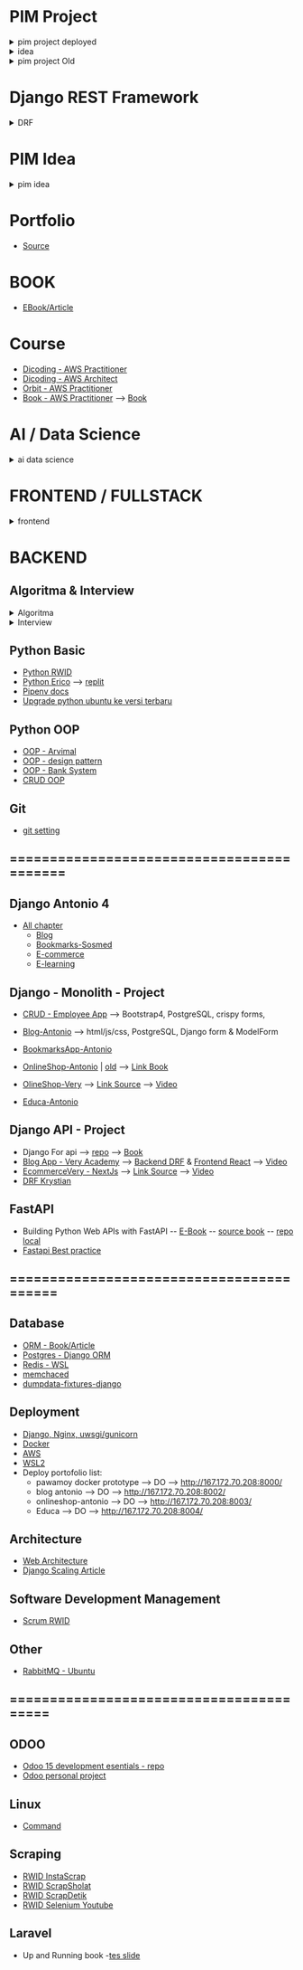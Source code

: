 # PIM Project

<details>
  <summary>pim project deployed</summary>
  
- http://34.101.137.171:8001/ --> PIM app --> repo : https://github.com/ArisDjango/pim-indospace3
  - plus:
    - Main repo for current
  - minus:
    - need upgrade to django4
- http://34.101.137.171:8000/ --> SB admin 
- http://34.101.137.171:5085/ --> adminlte-appseed  --> repo: https://github.com/ArisDjango/django-adminlte
  - plus:
    - Django + adminlte berhasil
  - minus:
    - Tapi oleh appseed, masih ada bug di penambahan page dan routing yang ribet
    - Tidak bisa menghapus copyright selamanya --> masalah besar
- http://34.101.137.171:8002/ --> photo app --> repo : https://github.com/ArisDjango/photoapp
  - plus
    - Berhasil deploy dengan fitur bootstrap + django + docker
  - minus
    - masih full photoapp
- CollegeApps --> Repo: https://github.com/ArisDjango/college-lte
  - plus
    - APP lengkap: Django, modul crud lengkap > POTENSI PALING BESAR
  - min
    - Belum terimplementasi dengan docker
    - versi django, adminlte, dan code lama 3.1.1
</details>
<details>
 <summary>idea</summary>
 
 - https://github.com/droxey/docker-django --> django 3.0.1, bootstrap, docker
 - https://github.com/NoahFinberg/djangostarterproject --> POTENTIONAL, django 3.1, cb bootstrap, docker, vid https://www.youtube.com/watch?v=4seIp_kaaWM
</details>
</details>

<details>
  <summary>pim project Old</summary>
  
- [pim indospace 2](https://github.com/ArisDjango/pim-indospace2)
- [pim indospace 1](https://github.com/ArisDjango/pim-indospace) --> model pim dengan frontend bootstrap
- [Indospace blog](https://github.com/ArisDjango/indospace) --> blog antonio 4
</details>

# Django REST Framework
<details>
  <summary>DRF</summary>
  
- DOCS CBV
  - [Class Based View](https://docs.djangoproject.com/en/4.1/topics/class-based-views/)
  - [Mixins](https://docs.djangoproject.com/en/4.1/topics/class-based-views/mixins/)
  - [Class Based view guide](https://spapas.github.io/2018/03/19/comprehensive-django-cbv-guide/)
- REFERENCE Git
  - [Django Rest Awesome](https://github.com/nioperas06/awesome-django-rest-framework)
- PROJECT
  - Django For api --> [repo](https://github.com/ArisDjango/DjangoForApi) --> [Book](https://drive.google.com/file/d/1bxxF8TtzmGCOxcBr3d3CPtthdK5YGJRN/view)
  - [Blog App - Very Academy]((https://github.com/ArisDjango/CrudVeryAcademy)) --> [Backend DRF](https://github.com/ArisDjango/CrudVeryAcademy) & [Frontend React](https://github.com/ArisDjango/CrudVeryAcademyReact2) --> [Video](https://www.youtube.com/watch?v=soxd_xdHR0o&list=PLOLrQ9Pn6caw0PjVwymNc64NkUNbZlhFw&index=1)
  - [EcommerceVery - NextJs](#) --> [Link Source](#) --> [Video](https://www.youtube.com/watch?v=AuRmc9OTC1s&list=PLOLrQ9Pn6cayDs8VMTWyvjrVkbnK15Juo)
</details>



# PIM Idea
<details>
  <summary>pim idea</summary>
  
- [idea](https://github.com/ArisDjango/pim-idea/blob/main/README.md)
- [Auction](https://github.com/ArisDjango/AuctionDjango)
- [Oscar](https://github.com/ArisDjango/pimoscar) --> problem: without exim
- [appseed](#)
  - [Django-react](https://github.com/app-generator/sample-docker-django-react)
  - Django-bootstrap5
    - [Django-materialkit](https://github.com/ArisDjango/django-materialkit-aris)
    - [Django-softui](https://github.com/ArisDjango/django-softui-aris)
- [saleor](#) ---> instalation problem, hard to docker
- [ralph](https://github.com/allegro/ralph) --> with import/export
- atrotech
  - [atrotech-production management](https://github.com/nimadorostkar/production-management) problem: too simple, monolith
  - [atrotech-manufacturing](https://github.com/nimadorostkar/manufacturing-management)
  - [atrotech-sales assistant](https://github.com/nimadorostkar/Sales-Assistant)
  - [atrotech-user management](https://github.com/nimadorostkar/User-management-system)
- [SME-Inventory Management](https://github.com/hossainchisty/SME-Inventory-Management) --> end to end business flow --> problem: not yet finished
- [Menpara - warehouse management](https://github.com/Deep-Menpara/Warehouse-Management-and-Analytics-App) --> stock progress bar
- [MLIMS](https://github.com/mohilkhare1708/MLIMS) --> fullstack/mobile , flutter as barcode scanner, DRF as backend
- [codeneriv](https://github.com/codenerix/django-codenerix-products) --> complete erp but with angular
- [Akash-Warehouse](https://github.com/AkashKV-1998/Warehouse-Management-System) --> algorythm shortest supplier
- [web-base catalog](https://github.com/Topbas-Tech/commercial-web-catalog-django)
- [Catalog-search by image](https://github.com/fmunoztorrent/DjangoSearchByImage) --> with vision api
</details>

# Portfolio
- [Source](https://github.com/ArisPython/portfolio)
# BOOK
- [EBook/Article](https://github.com/ArisDjango/DjangoBook)
# Course
- [Dicoding - AWS Practitioner](https://github.com/ArisOther/aws-dicoding)
- [Dicoding - AWS Architect](https://github.com/ArisOther/AWS-dicoding-architect)
- [Orbit - AWS Practitioner](https://github.com/ArisOther/Orbit-aws)
- [Book - AWS Practitioner](https://github.com/ArisOther/aws_book) --> [Book](https://drive.google.com/file/d/1_YkuFkQ6uKjqOqMCiMKeGThRLdYQQWF1/view?usp=sharing)
# AI / Data Science 
<details>
  <summary>ai data science</summary>
  
- Data Science
  - Real world data science --> [google-collab](https://colab.research.google.com/drive/1IHN7qcaBUgr1vZ5YZPQTBsAEcKg0e_c5) --> [Book-2016](https://drive.google.com/file/d/1oQsW7_r7UtTKMBzqyvQ-_HDBj00KV-k-/view)
  - Data Science Bootcamp 2022: 5 Data Science --> [udemy](https://www.udemy.com/course/data-science-bootcamp-with-python/learn/lecture/25470578?start=15#overview)
  - Baba data Science --> [source](https://github.com/ArisArtificial/baba-data-science)
- Data Analysis
  - pass
- Data Engineering
  - [Big Data Concepts Technology and Architecture by Balamurugan Balusamy - 2021](https://github.com/ArisArtificial/bigdata/blob/main/big%20data%20tech.md) --> [Book](https://drive.google.com/file/d/1FFbnkUk9RBcpw73mGi1Kn97045pqlSBJ/view?usp=sharing)
  - [Big Data analytics concepts](https://github.com/ArisArtificial/bigdata/blob/main/README.md) --> Book offline
  - Data engineer in production , AWS, GCP, pyspark dll --> [Book](https://drive.google.com/file/d/19-_753cKqgI1vvpca4u9HRhQa30x8ynb/view?usp=sharing)
  - Data Engineering IBM --> [coursera (inactive)](https://www.coursera.org/professional-certificates/ibm-data-engineer#courses) --> [source](#)
</details>

# FRONTEND / FULLSTACK
<details>
  <summary>frontend</summary>
  
- [React](https://github.com/winandiaris/b_other/blob/main/react-collection.md)
  - MaterialUI --> [Documentation](https://mui.com/material-ui/getting-started/installation/) --> [repo](https://github.com/ArisReactNode/MaterialUi)
  - Fullstack React with typescript & Next --> [Book](https://drive.google.com/file/d/1oZpbc4eR2GABea1djTQk-9UibtHtRQ8n/view)
  - Shama_Hoque_Full_Stack_React_Projects_Learn_MERN_stack_development --> [Book](https://drive.google.com/file/d/18AKMHrB4YmMwDNo4-ydEbVDON8OL9Ln6/view?usp=sharing)
</details>

# BACKEND
## Algoritma & Interview

<details>
  <summary>Algoritma</summary>
  
- [Algo - Data Structure - Youtube](https://github.com/ArisOther/pythonDataAlgoYoutube)
- [Algo - Data Structure - Packt](https://github.com/PacktPublishing/Python-Data-Structures-and-Algorithms)
- [Algo - Data Structure - AllAlgo](https://github.com/AllAlgorithms/python)
- [Algo - the Algorithm](https://github.com/TheAlgorithms/Python)
- [Algo - Data Structure - interview](https://github.com/jmportilla/Python-for-Algorithms--Data-Structures--and-Interviews)
</details>  
  
<details>
  <summary>Interview</summary>
  
- [Python Interview - devAmoghS](https://github.com/devAmoghS/Python-Interview-Problems-for-Practice)
- [Python Interview - For fresher & experienxed - DataFlair](https://data--flair-training.cdn.ampproject.org/c/s/data-flair.training/blogs/django-interview-questions-and-answers/amp/)
- [Django interview 150+](https://www.kausalvikash.in/python-django-interview-questions-and-answers-for-freshers/)
- [Django Interview 50 - Edureka 2022](https://www.edureka.co/blog/interview-questions/django-interview-questions/)
- [Django Interview 30 - interviewbit 2021](https://www.interviewbit.com/django-interview-questions/)
- [Web API ](https://www.katalon.com/resources-center/blog/web-api-testing-interview-questions/)
- [DRF - 30](https://reposhub.com/python/natural-language-processing/PragatiVerma18-DRF-Interview-Prep.html)
- [DRF - 28](https://www.fatalerrors.org/a/drf-interview-questions-and-summary.html)
- 
<br>
</details>

## Python Basic
- [Python RWID](https://github.com/ArisPython/PythonDasarRWID)
- [Python Erico](https://github.com/ArisPython/PythonDasarErico) --> [replit](https://replit.com/@winandiaris/PythonDasarErico)
- [Pipenv docs](https://pipenv-fork.readthedocs.io/en/latest/basics.html)
- [Upgrade python ubuntu ke versi terbaru](https://cloudbytes.dev/snippets/upgrade-python-to-latest-version-on-ubuntu-linux)

## Python OOP
- [OOP - Arvimal](https://github.com/arvimal/Python-and-OOP)
- [OOP - design pattern](https://github.com/evgeniypoznyak/python-oop-design-patterns)
- [OOP - Bank System](https://github.com/Hemil96/oop-python-example)
- [CRUD OOP](#)

## Git
- [git setting](https://github.com/ArisOther/gitAris)

## ==========================================
## Django Antonio 4
  - [All chapter](https://github.com/ArisDjango/DjangoAntonio4)
    - [Blog](https://github.com/ArisDjango/DjangoAntonio4/tree/main/Chapter03)
    - [Bookmarks-Sosmed](https://github.com/ArisDjango/DjangoAntonio4/tree/main/Chapter07)
    - [E-commerce](#)
    - [E-learning](#)
## Django - Monolith - Project
- [CRUD - Employee App](https://github.com/ArisDjango/CrudEmployeeSimple) --> Bootstrap4, PostgreSQL, crispy forms, 
- [Blog-Antonio](https://github.com/ArisDjango/BlogAntonio) --> html/js/css, PostgreSQL, Django form & ModelForm
- [BookmarksApp-Antonio](https://github.com/ArisDjango/SosmedAntonio)
- [OnlineShop-Antonio](https://github.com/ArisDjango/OnlineShopAntonioReborn2) | [old](https://github.com/ArisDjango/OnlineShopAntonioReborn) --> [Link Book](https://drive.google.com/file/d/14IpT-bfkBDlQoyV_qRJQ3VfdvLQ8H3kM/view)
- [OlineShop-Very](https://github.com/ArisDjango/ecomVery) --> [Link Source](https://github.com/veryacademy/django-ecommerce-project) --> [Video](https://www.youtube.com/watch?v=UqSJCVePEWU&list=PLOLrQ9Pn6caxY4Q1U9RjO1bulQp5NDYS_)

- [Educa-Antonio](https://github.com/ArisDjango/EducaAntonio)


## Django API - Project
- Django For api --> [repo](https://github.com/ArisDjango/DjangoForApi) --> [Book](https://drive.google.com/file/d/1bxxF8TtzmGCOxcBr3d3CPtthdK5YGJRN/view)
- [Blog App - Very Academy]((https://github.com/ArisDjango/CrudVeryAcademy)) --> [Backend DRF](https://github.com/ArisDjango/CrudVeryAcademy) & [Frontend React](https://github.com/ArisDjango/CrudVeryAcademyReact2) --> [Video](https://www.youtube.com/watch?v=soxd_xdHR0o&list=PLOLrQ9Pn6caw0PjVwymNc64NkUNbZlhFw&index=1)
- [EcommerceVery - NextJs](#) --> [Link Source](#) --> [Video](https://www.youtube.com/watch?v=AuRmc9OTC1s&list=PLOLrQ9Pn6cayDs8VMTWyvjrVkbnK15Juo)
- [DRF Krystian](https://github.com/ArisDjango/CrudPythonKrystian)

## FastAPI
- Building Python Web APIs with FastAPI -- [E-Book](https://drive.google.com/file/d/1FOfUGQQea9kWZ7YZXLGCpSkMC_apHDLq/view?usp=sharing) -- [source book](https://github.com/PacktPublishing/Building-Python-Web-APIs-with-FastAPI/tree/main/ch01) -- [repo local](https://github.com/ArisPython/fastapi)
- [Fastapi Best practice](https://github.com/zhanymkanov/fastapi-best-practices)
## =========================================
## Database
- [ORM - Book/Article](https://github.com/ArisDjango/orm-postgres/blob/main/ORM-article.md)
- [Postgres - Django ORM](https://github.com/ArisDjango/orm-postgres)
- [Redis - WSL](https://github.com/ArisDjango/orm-postgres/blob/main/redis.md)
- [memchaced](https://github.com/ArisDjango/orm-postgres/blob/main/memchace.md)
- [dumpdata-fixtures-django](https://github.com/ArisDjango/orm-postgres/blob/main/dumpdata-django.md)

## Deployment
- [Django, Nginx, uwsgi/gunicorn](https://github.com/ArisOther/deploy/blob/main/django-uwsgi-nginx.md)
- [Docker](https://github.com/ArisOther/deploy/blob/main/DOCKER.md)
- [AWS](https://github.com/ArisOther/deploy/blob/main/aws.md)
- [WSL2](https://github.com/ArisOther/deploy)
- Deploy portofolio list:
  - pawamoy docker prototype --> DO --> http://167.172.70.208:8000/
  - blog antonio --> DO --> http://167.172.70.208:8002/
  - onlineshop-antonio --> DO --> http://167.172.70.208:8003/
  - Educa --> DO --> http://167.172.70.208:8004/


## Architecture
- [Web Architecture]()
- [Django Scaling Article](https://github.com/ArisDjango/DjangoBook/blob/main/DjangoScaling.md)

## Software Development Management
- [Scrum RWID](https://github.com/ArisOther/scrum)

## Other
- [RabbitMQ - Ubuntu](https://www.rabbitmq.com/install-debian.html)
## ========================================


## ODOO
- [Odoo 15 development esentials - repo](https://github.com/PacktPublishing/Odoo-15-Development-Essentials)
- [Odoo personal project](https://github.com/ArisPython/odoo)

## Linux
- [Command](https://github.com/winandiaris/a_compilationRepo/blob/main/linux.md)

## Scraping
- [RWID InstaScrap](https://github.com/ArisScrap/instaScrap)
- [RWID ScrapSholat](https://github.com/ArisScrap/ScrapSholat)
- [RWID ScrapDetik](https://github.com/ArisScrap/scrapingDetik)
- [RWID Selenium Youtube](https://github.com/ArisScrap/selenYoutube)

## Laravel
- Up and Running book
-[tes slide](https://docs.google.com/presentation/d/10SXecYH1MBlI3xwt4OMhY14k0vabW7WydtbQqpZnfQk/edit?usp=sharing)
